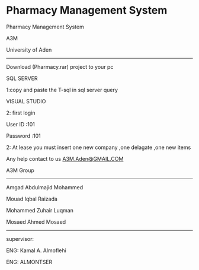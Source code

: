 # Pharmacy Management System
Pharmacy Management System


A3M


University of Aden

****************************


Download (Pharmacy.rar) project to your pc
 
SQL SERVER

1:copy and paste the T-sql in sql server query


VISUAL STUDIO


2: first login

User ID :101

Password :101

2: At lease you must insert one  new company ,one delagate ,one new items 


Any help contact to us A3M.Aden@GMAIL.COM

A3M Group

*************

Amgad Abdulmajid Mohammed 

Mouad Iqbal Raizada

Mohammed Zuhair Luqman 

Mosaed Ahmed Mosaed



******************

supervisor: 

ENG: Kamal A. Almoflehi

ENG: ALMONTSER


